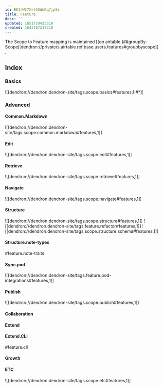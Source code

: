 ```yaml
---
id: EKIsWI7XklGDWkRq7jpSi
title: Feature
desc: ''
updated: 1651750435310
created: 1642207217318
---
```


The Scope to Feature mapping is maintained [[on airtable (##groupBy: Scope)|dendron://private/s.airtable.ref.base.users.features#groupbyscope]].
## Index

### Basics

![[dendron://dendron.dendron-site/tags.scope.basics#features,1:#*]]

### Advanced

#### Common.Markdown

![[dendron://dendron.dendron-site/tags.scope.common.markdown#features,1]]

#### Edit

![[dendron://dendron.dendron-site/tags.scope.edit#features,1]]

#### Retrieve

![[dendron://dendron.dendron-site/tags.scope.retrieve#features,1]]

#### Navigate

![[dendron://dendron.dendron-site/tags.scope.navigate#features,1]]
#### Structure

![[dendron://dendron.dendron-site/tags.scope.structure#features,1]]
![[dendron://dendron.dendron-site/tags.feature.refactor#features,1]]
![[dendron://dendron.dendron-site/tags.scope.structure.schema#features,1]]

#### Structure.note-types

#feature.note-traits

#### Sync.pod

![[dendron://dendron.dendron-site/tags.feature.pod-integrations#features,1]]

#### Publish

![[dendron://dendron.dendron-site/tags.scope.publish#features,1]]
  
#### Collaboration

#### Extend

#### Extend.CLI

#feature.cli

#### Growth

#### ETC

![[dendron://dendron.dendron-site/tags.scope.etc#features,1]]


